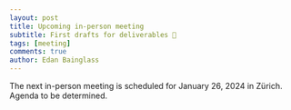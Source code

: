 ```yaml
---
layout: post
title: Upcoming in-person meeting
subtitle: First drafts for deliverables 📃
tags: [meeting]
comments: true
author: Edan Bainglass
---
```


The next in-person meeting is scheduled for January 26, 2024 in Zürich. Agenda to be determined.

